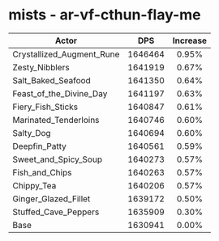 # mists - ar-vf-cthun-flay-me
| Actor | DPS | Increase |
|---|:---:|:---:|
|Crystallized_Augment_Rune|1646464|0.95%|
|Zesty_Nibblers|1641919|0.67%|
|Salt_Baked_Seafood|1641350|0.64%|
|Feast_of_the_Divine_Day|1641197|0.63%|
|Fiery_Fish_Sticks|1640847|0.61%|
|Marinated_Tenderloins|1640746|0.60%|
|Salty_Dog|1640694|0.60%|
|Deepfin_Patty|1640561|0.59%|
|Sweet_and_Spicy_Soup|1640273|0.57%|
|Fish_and_Chips|1640263|0.57%|
|Chippy_Tea|1640206|0.57%|
|Ginger_Glazed_Fillet|1639172|0.50%|
|Stuffed_Cave_Peppers|1635909|0.30%|
|Base|1630941|0.00%|
